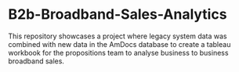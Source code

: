 # B2b-Broadband-Sales-Analytics
This repository showcases a project where legacy system data was combined with new data in the AmDocs database to create a tableau workbook for the propositions team to analyse business to business broadband sales.
